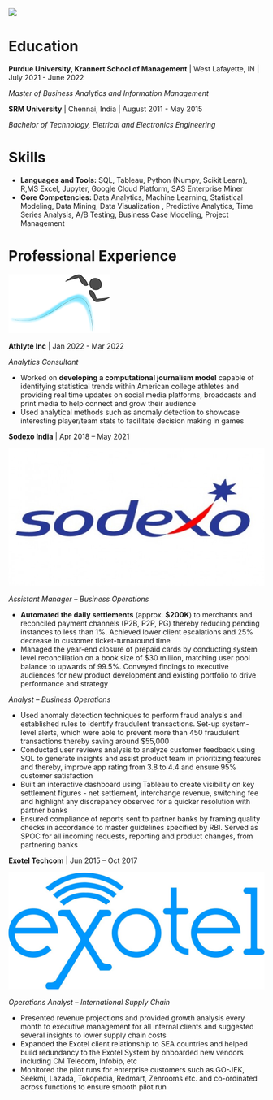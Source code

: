 ![](/images/JyotismanBanerjee.png)

# Education 

**Purdue University, Krannert School of Management** | West Lafayette, IN | July 2021 - June 2022

*Master of Business Analytics and Information Management*

**SRM University** | Chennai, India | August 2011 - May 2015

*Bachelor of Technology, Eletrical and Electronics Engineering* 

# Skills

- **Languages and Tools:** SQL, Tableau, Python (Numpy, Scikit Learn), R,MS Excel, Jupyter, Google Cloud Platform, SAS Enterprise Miner
- **Core Competencies:** Data Analytics, Machine Learning, Statistical Modeling, Data Mining, Data Visualization , Predictive Analytics, Time Series Analysis, A/B Testing, Business Case Modeling, Project Management


# Professional Experience

![](/images/athlyte.png)

**Athlyte Inc** | Jan 2022 - Mar 2022 

*Analytics Consultant*

- Worked on **developing a computational journalism model** capable of identifying statistical trends within American college athletes and providing real time updates on social media platforms, broadcasts and print media to help connect and grow their audience
- Used analytical methods such as anomaly detection to showcase interesting player/team stats to facilitate decision making in games



**Sodexo India** | Apr 2018 – May 2021

![](/images/sodexo.jpeg)

*Assistant Manager – Business Operations*

- **Automated the daily settlements** (approx. **$200K**) to merchants and reconciled payment channels (P2B, P2P, PG) thereby reducing pending instances to less than 1%. Achieved lower client escalations and 25% decrease in customer ticket-turnaround time
- Managed the year-end closure of prepaid cards by conducting system level reconciliation on a book size of $30 million, matching user pool balance to upwards of 99.5%. Conveyed findings to executive audiences for new product development and existing portfolio to drive performance and strategy

*Analyst – Business Operations*
- Used anomaly detection techniques to perform fraud analysis and established rules to identify fraudulent transactions. Set-up system-level alerts, which were able to prevent more than 450 fraudulent transactions thereby saving around $55,000
- Conducted user reviews analysis to analyze customer feedback using SQL to generate insights and assist product team in prioritizing features and thereby, improve app rating from 3.8 to 4.4 and ensure 95% customer satisfaction
- Built an interactive dashboard using Tableau to create visibility on key settlement figures - net settlement, interchange revenue, switching fee and highlight any discrepancy observed for a quicker resolution with partner banks
- Ensured compliance of reports sent to partner banks by framing quality checks in accordance to master guidelines specified by RBI. Served as SPOC for all incoming requests, reporting and product changes, from partnering banks



**Exotel Techcom** | Jun 2015 – Oct 2017

![](/images/exotel.jpeg)

*Operations Analyst – International Supply Chain*

- Presented revenue projections and provided growth analysis every month to executive management for all internal clients and suggested several insights to lower supply chain costs
- Expanded the Exotel client relationship to SEA countries and helped build redundancy to the Exotel System by onboarded new vendors including CM Telecom, Infobip, etc
- Monitored the pilot runs for enterprise customers such as GO-JEK, Seekmi, Lazada, Tokopedia, Redmart, Zenrooms etc. and co-ordinated across functions to ensure smooth pilot run